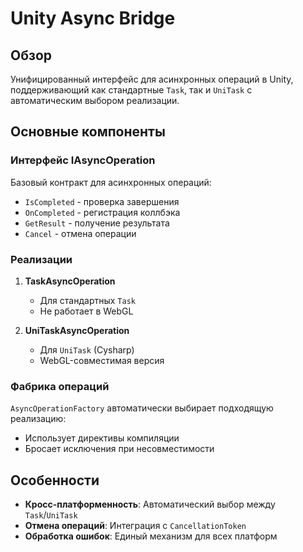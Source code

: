 # Unity Async Bridge

## Обзор
Унифицированный интерфейс для асинхронных операций в Unity, поддерживающий как стандартные `Task`, так и `UniTask` с автоматическим выбором реализации.

## Основные компоненты

### Интерфейс IAsyncOperation
Базовый контракт для асинхронных операций:
- `IsCompleted` - проверка завершения
- `OnCompleted` - регистрация коллбэка
- `GetResult` - получение результата
- `Cancel` - отмена операции

### Реализации
1. **TaskAsyncOperation**
   - Для стандартных `Task`
   - Не работает в WebGL

2. **UniTaskAsyncOperation**
   - Для `UniTask` (Cysharp)
   - WebGL-совместимая версия

### Фабрика операций
`AsyncOperationFactory` автоматически выбирает подходящую реализацию:
- Использует директивы компиляции
- Бросает исключения при несовместимости

## Особенности
- **Кросс-платформенность**: Автоматический выбор между `Task`/`UniTask`
- **Отмена операций**: Интеграция с `CancellationToken`
- **Обработка ошибок**: Единый механизм для всех платформ
